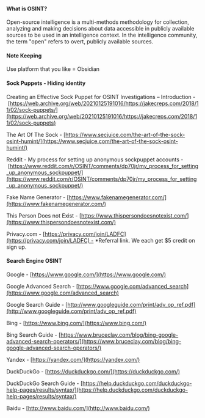 
#### What is OSINT?
Open-source intelligence is a multi-methods methodology for collection, analyzing and making decisions about data accessible in publicly available sources to be used in an intelligence context. In the intelligence community, the term "open" refers to overt, publicly available sources. 

#### Note Keeping
Use platform that you like = Obsidian 

#### Sock Puppets - Hiding identity
Creating an Effective Sock Puppet for OSINT Investigations – Introduction - [https://web.archive.org/web/20210125191016/https://jakecreps.com/2018/11/02/sock-puppets/](https://web.archive.org/web/20210125191016/https://jakecreps.com/2018/11/02/sock-puppets)

The Art Of The Sock - [https://www.secjuice.com/the-art-of-the-sock-osint-humint/](https://www.secjuice.com/the-art-of-the-sock-osint-humint/)

Reddit - My process for setting up anonymous sockpuppet accounts - [https://www.reddit.com/r/OSINT/comments/dp70jr/my_process_for_setting_up_anonymous_sockpuppet/](https://www.reddit.com/r/OSINT/comments/dp70jr/my_process_for_setting_up_anonymous_sockpuppet/)

Fake Name Generator - [https://www.fakenamegenerator.com/](https://www.fakenamegenerator.com/)

This Person Does not Exist - [https://www.thispersondoesnotexist.com/](https://www.thispersondoesnotexist.com/)

Privacy.com - [https://privacy.com/join/LADFC](https://privacy.com/join/LADFC) - *Referral link. We each get $5 credit on sign up.


#### Search Engine OSINT
Google - [https://www.google.com/](https://www.google.com/)

Google Advanced Search - [https://www.google.com/advanced_search](https://www.google.com/advanced_search)

Google Search Guide - [http://www.googleguide.com/print/adv_op_ref.pdf](http://www.googleguide.com/print/adv_op_ref.pdf)

Bing - [https://www.bing.com/](https://www.bing.com/)

Bing Search Guide - [https://www.bruceclay.com/blog/bing-google-advanced-search-operators/](https://www.bruceclay.com/blog/bing-google-advanced-search-operators/)

Yandex - [https://yandex.com/](https://yandex.com/)

DuckDuckGo - [https://duckduckgo.com/](https://duckduckgo.com/)

DuckDuckGo Search Guide - [https://help.duckduckgo.com/duckduckgo-help-pages/results/syntax/](https://help.duckduckgo.com/duckduckgo-help-pages/results/syntax/)

Baidu - [http://www.baidu.com/](http://www.baidu.com/)